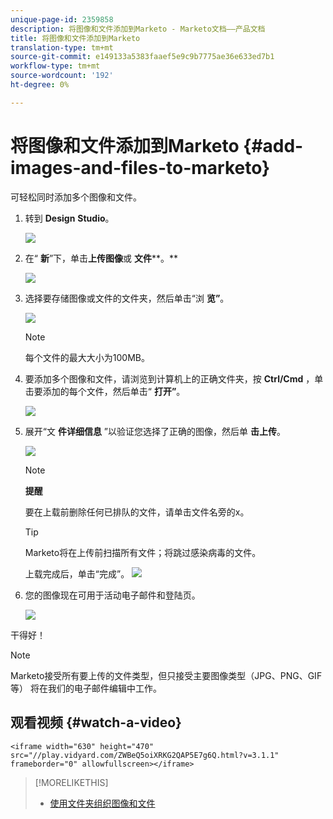 ```yaml
---
unique-page-id: 2359858
description: 将图像和文件添加到Marketo - Marketo文档——产品文档
title: 将图像和文件添加到Marketo
translation-type: tm+mt
source-git-commit: e149133a5383faaef5e9c9b7775ae36e633ed7b1
workflow-type: tm+mt
source-wordcount: '192'
ht-degree: 0%

---
```



# 将图像和文件添加到Marketo {#add-images-and-files-to-marketo}

可轻松同时添加多个图像和文件。

1. 转到 **Design** **Studio**。

   ![](assets/designstudio.png)

1. 在“ **新**”下，单击**上传图像**或 **文件****。**

   ![](assets/image2014-9-15-18-3a5-3a33.png)

1. 选择要存储图像或文件的文件夹，然后单击“浏 **览”**。

   ![](assets/image2014-9-15-18-3a6-3a21.png)

   >[!NOTE]
   >
   >每个文件的最大大小为100MB。

1. 要添加多个图像和文件，请浏览到计算机上的正确文件夹，按 **Ctrl/Cmd** ，单击要添加的每个文件，然后单击“ **打开”**。

   ![](assets/image2014-9-15-18-3a6-3a58.png)

1. 展开“文 **件详细信息** ”以验证您选择了正确的图像，然后单 **击上传**。

   ![](assets/image2014-9-15-18-3a7-3a22.png)

   >[!NOTE]
   >
   >**提醒**
   >
   >
   >要在上载前删除任何已排队的文件，请单击文件名旁的x。

   >[!TIP]
   >
   >Marketo将在上传前扫描所有文件；将跳过感染病毒的文件。

   上载完成后，单击“完成”。
   ![](assets/image2014-9-15-18-3a8-3a34.png)

1. 您的图像现在可用于活动电子邮件和登陆页。

   ![](assets/image2014-9-15-18-3a8-3a45.png)

干得好！

>[!NOTE]
>
>Marketo接受所有要上传的文件类型，但只接受主要图像类型（JPG、PNG、GIF等） 将在我们的电子邮件编辑中工作。

## 观看视频 {#watch-a-video}

`<iframe width="630" height="470" src="//play.vidyard.com/ZWBeQ5oiXRKG2QAP5E7g6Q.html?v=3.1.1" frameborder="0" allowfullscreen></iframe>`

>[!MORELIKETHIS]
>
>* [使用文件夹组织图像和文件](organize-your-images-and-files-using-folders.md)

>



